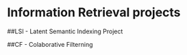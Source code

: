# Information Retrieval projects

##LSI - Latent Semantic Indexing Project

##CF - Colaborative Filterning

